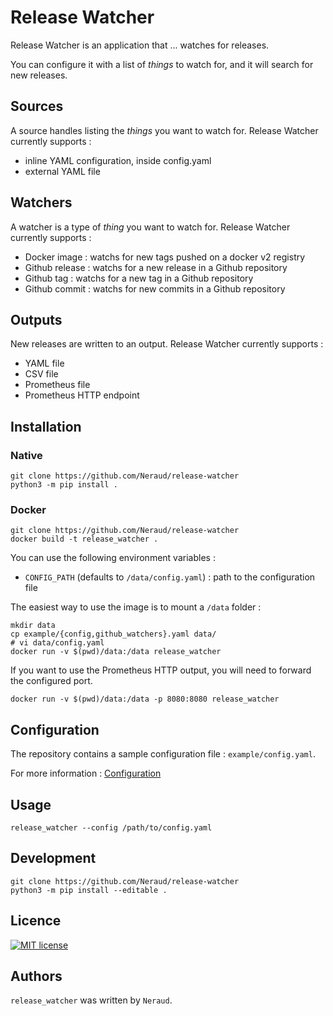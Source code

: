 # Release Watcher

Release Watcher is an application that ... watches for releases.

You can configure it with a list of *things* to watch for, and it will
search for new releases.

## Sources

A source handles listing the *things* you want to watch for.
Release Watcher currently supports :
* inline YAML configuration, inside config.yaml
* external YAML file

## Watchers

A watcher is a type of *thing* you want to watch for.
Release Watcher currently supports :
- Docker image : watchs for new tags pushed on a docker v2 registry
- Github release : watchs for a new release in a Github repository
- Github tag : watchs for a new tag in a Github repository
- Github commit : watchs for new commits in a Github repository

## Outputs

New releases are written to an output.
Release Watcher currently supports :
- YAML file
- CSV file
- Prometheus file
- Prometheus HTTP endpoint


## Installation

### Native

```shell
git clone https://github.com/Neraud/release-watcher
python3 -m pip install .
```

### Docker

```shell
git clone https://github.com/Neraud/release-watcher
docker build -t release_watcher .
```

You can use the following environment variables : 

* `CONFIG_PATH` (defaults to `/data/config.yaml`) : path to the configuration file

The easiest way to use the image is to mount a `/data` folder : 

```shell
mkdir data
cp example/{config,github_watchers}.yaml data/
# vi data/config.yaml
docker run -v $(pwd)/data:/data release_watcher
```

If you want to use the Prometheus HTTP output, you will need to forward the configured port.

```shell
docker run -v $(pwd)/data:/data -p 8080:8080 release_watcher
```

## Configuration

The repository contains a sample configuration file : `example/config.yaml`.

For more information : [Configuration](docs/Configuration.md)

## Usage

```shell
release_watcher --config /path/to/config.yaml
```

## Development

```shell
git clone https://github.com/Neraud/release-watcher
python3 -m pip install --editable .
```

## Licence

[![MIT license](https://img.shields.io/badge/License-MIT-blue.svg)](https://lbesson.mit-license.org/)

## Authors

`release_watcher` was written by `Neraud`.
